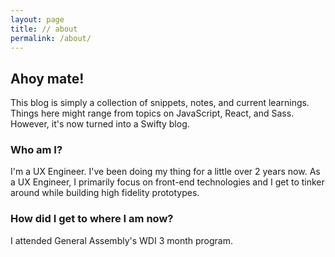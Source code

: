 ```yaml
---
layout: page
title: // about
permalink: /about/
---
```


## Ahoy mate!

This blog is simply a collection of snippets, notes, and current learnings. Things here might range from topics on JavaScript, React, and Sass. However, it's now turned into a Swifty blog.

### Who am I?
I'm a UX Engineer. I've been doing my thing for a little over 2 years now. As a UX Engineer, I primarily focus on front-end technologies and I get to tinker around while building high fidelity prototypes.

### How did I get to where I am now?
I attended General Assembly's WDI 3 month program.
